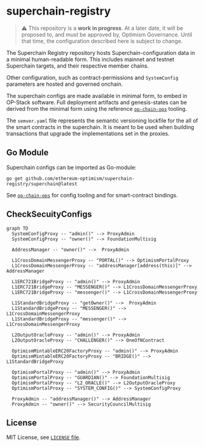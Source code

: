 # superchain-registry

> ⚠️ This repository is a **work in progress**.  At a later date, it will be proposed to, and must be approved by, Optimism Governance.  Until that time, the configuration described here is subject to change.

The Superchain Registry repository hosts Superchain-configuration data in a minimal human-readable form.
This includes mainnet and testnet Superchain targets, and their respective member chains.

Other configuration, such as contract-permissions and `SystemConfig` parameters are hosted and governed onchain.

The superchain configs are made available in minimal form, to embed in OP-Stack software.
Full deployment artifacts and genesis-states can be derived from the minimal form
using the reference [`op-chain-ops`] tooling.

The `semver.yaml` file represents the semantic versioning lockfile for the all of the smart contracts in the superchain.
It is meant to be used when building transactions that upgrade the implementations set in the proxies.

## Go Module

Superchain configs can be imported as Go-module:
```
go get github.com/ethereum-optimism/superchain-registry/superchain@latest
```
See [`op-chain-ops`] for config tooling and
 for smart-contract bindings.

[`op-chain-ops`]: https://github.com/ethereum-optimism/optimism/tree/develop/op-chain-ops
[`op-bindings`]: https://github.com/ethereum-optimism/optimism/tree/develop/op-bindings

## CheckSecuityConfigs

``` mermaid
graph TD
  SystemConfigProxy -- "admin()" --> ProxyAdmin
  SystemConfigProxy -- "owner()" --> FoundationMultisig

  AddressManager -- "owner()" -->  ProxyAdmin

  L1CrossDomainMessengerProxy -- "PORTAL()" --> OptimismPortalProxy
  L1CrossDomainMessengerProxy -- "addressManager[address(this)]" --> AddressManager

  L1ERC721BridgeProxy -- "admin()" --> ProxyAdmin
  L1ERC721BridgeProxy -- "MESSENGER()" --> L1CrossDomainMessengerProxy
  L1ERC721BridgeProxy -- "messenger()" --> L1CrossDomainMessengerProxy

  L1StandardBridgeProxy -- "getOwner()" -->  ProxyAdmin
  L1StandardBridgeProxy -- "MESSENGER()" --> L1CrossDomainMessengerProxy
  L1StandardBridgeProxy -- "messenger()" --> L1CrossDomainMessengerProxy

  L2OutputOracleProxy -- "admin()" --> ProxyAdmin
  L2OutputOracleProxy -- "CHALLENGER()" --> OneOfNContract

  OptimismMintableERC20FactoryProxy -- "admin()" --> ProxyAdmin
  OptimismMintableERC20FactoryProxy -- "BRIDGE()" --> L1StandardBridgeProxy

  OptimismPortalProxy -- "admin()" --> ProxyAdmin
  OptimismPortalProxy -- "GUARDIAN()" --> FoundationMultisig
  OptimismPortalProxy -- "L2_ORACLE()" --> L2OutputOracleProxy
  OptimismPortalProxy -- "SYSTEM_CONFIG()" --> SystemConfigProxy

  ProxyAdmin -- "addressManager()" --> AddressManager
  ProxyAdmin -- "owner()" --> SecurityCouncilMultisig
```

## License

MIT License, see [`LICENSE` file](./LICENSE).
